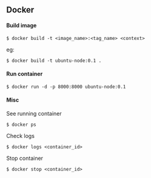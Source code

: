 ## Docker

#### Build image

`$ docker build -t <image_name>:<tag_name> <context>`

eg:

`$ docker build -t ubuntu-node:0.1 .`

#### Run container

`$ docker run -d -p 8000:8000 ubuntu-node:0.1 `

#### Misc

See running container

`$ docker ps`

Check logs

`$ docker logs <container_id>`

Stop container

`$ docker stop <container_id>`